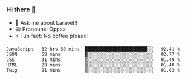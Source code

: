 ### Hi there 👋

<!--
**reubenwedson/reubenwedson** is a ✨ _special_ ✨ repository because its `README.md` (this file) appears on your GitHub profile.
Here are some ideas to get you started:
- 📫 How to reach me: 
- 🔭 I’m currently working on awesome talent app
- 🌱 I’m currently learning extreme Vue js technical stuffs
- 👯 I’m looking to collaborate on start ups challenges
- 🤔 I’m looking for help with time
-->
- 💬 Ask me about Laravel!!
- 😄 Pronouns: Oppaa
- ⚡ Fun fact: No coffee please!

<!--START_SECTION:waka-->
```text
JavaScript   32 hrs 50 mins  ███████████████████████░░   92.41 % 
JSON         58 mins         ▓░░░░░░░░░░░░░░░░░░░░░░░░   02.77 % 
CSS          31 mins         ▒░░░░░░░░░░░░░░░░░░░░░░░░   01.49 % 
HTML         29 mins         ▒░░░░░░░░░░░░░░░░░░░░░░░░   01.40 % 
Twig         21 mins         ▒░░░░░░░░░░░░░░░░░░░░░░░░   01.03 % 
```
<!--END_SECTION:waka-->
